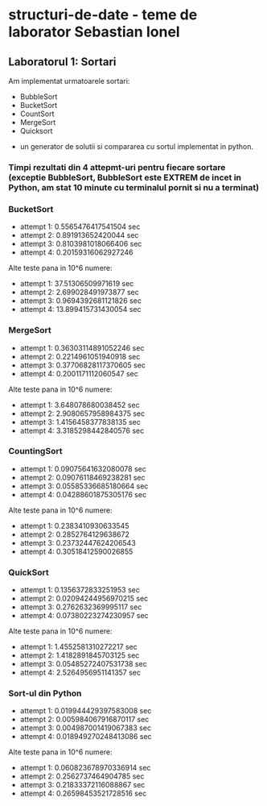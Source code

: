 # structuri-de-date - teme de laborator Sebastian Ionel

## Laboratorul 1: Sortari

Am implementat urmatoarele sortari:
* BubbleSort 
* BucketSort
* CountSort
* MergeSort
* Quicksort 
+ un generator de solutii si compararea cu sortul implementat in python.

### Timpi rezultati din 4 attepmt-uri pentru fiecare sortare (exceptie BubbleSort, BubbleSort este EXTREM de incet in Python, am stat 10 minute cu terminalul pornit si nu a terminat)

### BucketSort
* attempt 1: 0.5565476417541504 sec
* attempt 2: 0.891913652420044 sec
* attempt 3: 0.8103981018066406 sec
* attempt 4: 0.20159316062927246

Alte teste pana in 10^6 numere:
* attempt 1: 37.51306509971619 sec
* attempt 2: 2.699028491973877 sec
* attempt 3: 0.9694392681121826 sec
* attempt 4: 13.899415731430054 sec


### MergeSort
* attempt 1: 0.36303114891052246 sec
* attempt 2: 0.2214961051940918 sec
* attempt 3: 0.37706828117370605 sec
* attempt 4: 0.2001171112060547 sec

Alte teste pana in 10^6 numere:
* attempt 1: 3.648078680038452 sec 
* attempt 2: 2.9080657958984375 sec
* attempt 3: 1.4156458377838135 sec 
* attempt 4: 3.3185298442840576 sec


### CountingSort
* attempt 1: 0.09075641632080078 sec
* attempt 2: 0.09076118469238281 sec
* attempt 3: 0.05585336685180664 sec
* attempt 4: 0.04288601875305176 sec

Alte teste pana in 10^6 numere:
* attempt 1: 0.2383410930633545
* attempt 2: 0.2852764129638672
* attempt 3: 0.23732447624206543
* attempt 4: 0.30518412590026855

### QuickSort
* attempt 1: 0.1356372833251953 sec
* attempt 2: 0.02094244956970215 sec
* attempt 3: 0.2762632369995117 sec
* attempt 4: 0.07380223274230957 sec

Alte teste pana in 10^6 numere:
* attempt 1: 1.4552581310272217 sec
* attempt 2: 1.4182891845703125 sec
* attempt 3: 0.05485272407531738 sec
* attempt 4: 2.5264956951141357 sec


### Sort-ul din Python
* attempt 1: 0.019944429397583008 sec
* attempt 2: 0.005984067916870117 sec
* attempt 3: 0.004987001419067383 sec
* attempt 4: 0.018949270248413086 sec

Alte teste pana in 10^6 numere:
* attempt 1: 0.060823678970336914 sec
* attempt 2: 0.2562737464904785 sec
* attempt 3: 0.21833372116088867 sec
* attempt 4: 0.26598453521728516 sec
